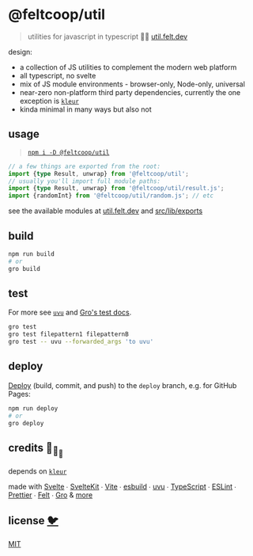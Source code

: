 # @feltcoop/util

> utilities for javascript in typescript 🦕🐋 [util.felt.dev](https://util.felt.dev)

design:

- a collection of JS utilities to complement the modern web platform
- all typescript, no svelte
- mix of JS module environments - browser-only, Node-only, universal
- near-zero non-platform third party dependencies,
  currently the one exception is [`kleur`](https://github.com/lukeed/kleur)
- kinda minimal in many ways but also not

## usage

> [`npm i -D @feltcoop/util`](https://www.npmjs.com/package/@feltcoop/util)

```ts
// a few things are exported from the root:
import {type Result, unwrap} from '@feltcoop/util';
// usually you'll import full module paths:
import {type Result, unwrap} from '@feltcoop/util/result.js';
import {randomInt} from '@feltcoop/util/random.js'; // etc
```

see the available modules at [util.felt.dev](https://util.felt.dev)
and [src/lib/exports](src/lib/exports.ts)

## build

```bash
npm run build
# or
gro build
```

## test

For more see [`uvu`](https://github.com/lukeed/uvu)
and [Gro's test docs](https://github.com/feltcoop/gro/blob/main/src/docs/test.md).

```bash
gro test
gro test filepattern1 filepatternB
gro test -- uvu --forwarded_args 'to uvu'
```

## deploy

[Deploy](https://github.com/feltcoop/gro/blob/main/src/docs/deploy.md)
(build, commit, and push) to the `deploy` branch, e.g. for GitHub Pages:

```bash
npm run deploy
# or
gro deploy
```

## credits 🐢<sub>🐢</sub><sub><sub>🐢</sub></sub>

depends on [`kleur`](https://github.com/lukeed/kleur)

made with [Svelte](https://github.com/sveltejs/svelte) ∙
[SvelteKit](https://github.com/sveltejs/kit) ∙
[Vite](https://github.com/vitejs/vite) ∙
[esbuild](https://github.com/evanw/esbuild) ∙
[uvu](https://github.com/lukeed/uvu) ∙
[TypeScript](https://github.com/microsoft/TypeScript) ∙
[ESLint](https://github.com/eslint/eslint) ∙
[Prettier](https://github.com/prettier/prettier) ∙
[Felt](https://github.com/feltcoop/felt) ∙
[Gro](https://github.com/feltcoop/gro)
& [more](package.json)

## license [🐦](https://wikipedia.org/wiki/Free_and_open-source_software)

[MIT](LICENSE)
